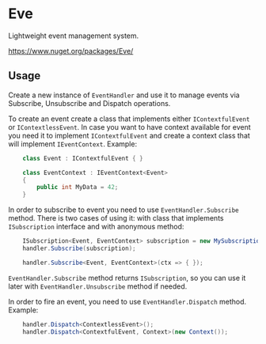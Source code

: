 # Eve
Lightweight event management system.

https://www.nuget.org/packages/Eve/

## Usage
Create a new instance of `EventHandler` and use it to manage events via Subscribe, Unsubscribe and Dispatch operations.

To create an event create a class that implements either `IContextfulEvent` or `IContextlessEvent`.
In case you want to have context available for event you need it to implement `IContextfulEvent` and create a context class that will implement `IEventContext`.
Example:
```c#
    class Event : IContextfulEvent { }

    class EventContext : IEventContext<Event> 
    {
        public int MyData = 42;
    }
```

In order to subscribe to event you need to use `EventHandler.Subscribe` method.
There is two cases of using it: with class that implements `ISubscription` interface and with anonymous method:

```c#
    ISubscription<Event, EventContext> subscription = new MySubscription(); 
    handler.Subscribe(subscription);

    handler.Subscribe<Event, EventContext>(ctx => { });
```

`EventHandler.Subscribe` method returns `ISubscription`, so you can use it later with `EventHandler.Unsubscribe` method if needed.

In order to fire an event, you need to use `EventHandler.Dispatch` method.
Example:

```c#
    handler.Dispatch<ContextlessEvent>();
    handler.Dispatch<ContextfulEvent, Context>(new Context());
```
